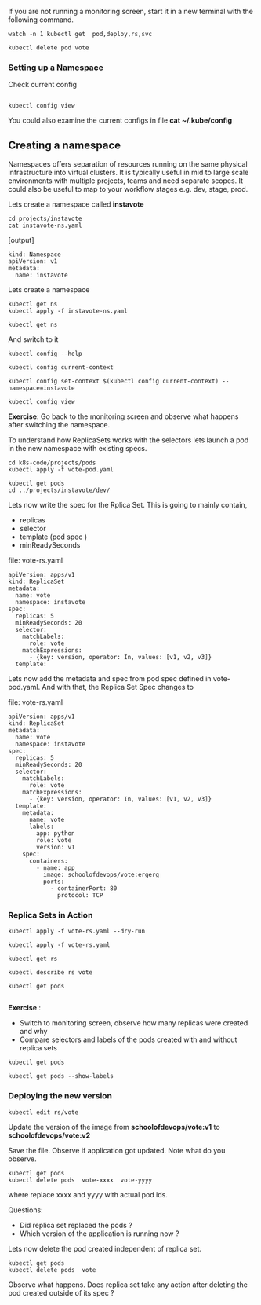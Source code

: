 

If you are not running a monitoring screen, start it in a new terminal with the following command.

```
watch -n 1 kubectl get  pod,deploy,rs,svc
```


```
kubectl delete pod vote
```


### Setting up a Namespace



Check current config
```

kubectl config view
```

You could also examine the current configs in file **cat ~/.kube/config**

## Creating a namespace

Namespaces offers separation of resources running on the same physical infrastructure into virtual clusters. It is typically useful in mid to large scale environments with multiple projects, teams and need separate scopes. It could also be useful to map to your workflow stages e.g. dev, stage, prod.   

Lets create a namespace called **instavote**  



```
cd projects/instavote
cat instavote-ns.yaml
```

[output]
```
kind: Namespace
apiVersion: v1
metadata:
  name: instavote
```

Lets create a namespace

```
kubectl get ns
kubectl apply -f instavote-ns.yaml

kubectl get ns
```



And switch to it
```
kubectl config --help

kubectl config current-context

kubectl config set-context $(kubectl config current-context) --namespace=instavote

kubectl config view

```

**Exercise**: Go back to the monitoring screen and observe what happens after switching the namespace.


To understand how ReplicaSets works with the selectors  lets launch a pod in the new namespace with existing specs.

```
cd k8s-code/projects/pods
kubectl apply -f vote-pod.yaml

kubectl get pods
cd ../projects/instavote/dev/
```

Lets now write the spec for the Rplica Set. This is going to mainly contain,

  * replicas
  * selector
  * template (pod spec )
  * minReadySeconds



file: vote-rs.yaml
```
apiVersion: apps/v1
kind: ReplicaSet
metadata:
  name: vote
  namespace: instavote
spec:
  replicas: 5
  minReadySeconds: 20
  selector:
    matchLabels:
      role: vote
    matchExpressions:
      - {key: version, operator: In, values: [v1, v2, v3]}
  template:
```


Lets now add the metadata and spec from pod spec defined in vote-pod.yaml. And with that, the Replica Set Spec changes to

file: vote-rs.yaml

```
apiVersion: apps/v1
kind: ReplicaSet
metadata:
  name: vote
  namespace: instavote
spec:
  replicas: 5
  minReadySeconds: 20
  selector:
    matchLabels:
      role: vote
    matchExpressions:
      - {key: version, operator: In, values: [v1, v2, v3]}
  template:
    metadata:
      name: vote
      labels:
        app: python
        role: vote
        version: v1
    spec:
      containers:
        - name: app
          image: schoolofdevops/vote:ergerg
          ports:
            - containerPort: 80
              protocol: TCP

```

### Replica Sets in Action


```
kubectl apply -f vote-rs.yaml --dry-run

kubectl apply -f vote-rs.yaml

kubectl get rs

kubectl describe rs vote

kubectl get pods


```

**Exercise** :  

  * Switch to monitoring screen, observe how many replicas were created  and why
  * Compare selectors and labels of the pods created with and without replica sets

```
kubectl get pods

kubectl get pods --show-labels
```

### Deploying  the new version


```
kubectl edit rs/vote
```

Update the version of the image from **schoolofdevops/vote:v1** to **schoolofdevops/vote:v2**

Save the file. Observe if application got updated. Note what do you observe.

```
kubectl get pods
kubectl delete pods  vote-xxxx  vote-yyyy
```

where replace xxxx and yyyy with actual pod ids.

Questions:

  * Did replica set replaced the pods ?
  * Which version of the application is running now ?


Lets now delete the pod created independent of replica set.
```
kubectl get pods
kubectl delete pods  vote
```

Observe what happens. Does replica set take any action after deleting the pod created outside of its spec ?
